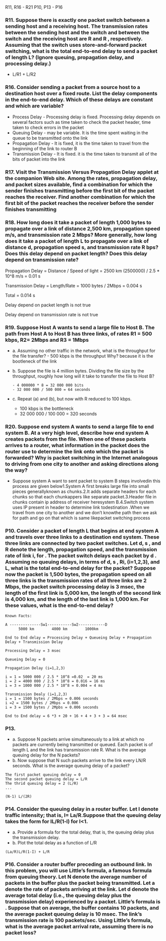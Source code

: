 R11, R16 - R21
P10, P13 - P16

### R11. Suppose there is exactly one packet switch between a sending host and a receiving host. The transmission rates between the sending host and the switch and between the switch and the receiving host are R and R , respectively. Assuming that the switch uses store-and-forward packet switching, what is the total end-to-end delay to send a packet of length L? (Ignore queuing, propagation delay, and processing delay.)

- L/R1 + L/R2

### R16. Consider sending a packet from a source host to a destination host over a fixed route. List the delay components in the end-to-end delay. Which of these delays are constant and which are variable?

- Process Delay - Processing delay is fixed. Processing delay depends on several factors such as time taken to check the packet header, time taken to check errors in the packet 
- Queuing Delay - may be variable. It is the time spent waiting in the queue to be transmitted onto the link
- Propagation Delay - It is fixed, it is the time taken to travel from the beginning of the link to router B
- Transmission Delay - It is fixed. it is the time taken to transmit all of the bits of packet into the link 

### R17. Visit the Transmission Versus Propagation Delay applet at the companion Web site. Among the rates, propagation delay, and packet sizes available, find a combination for which the sender finishes transmitting before the first bit of the packet reaches the receiver. Find another combination for which the first bit of the packet reaches the receiver before the sender finishes transmitting

### R18. How long does it take a packet of length 1,000 bytes to propagate over a link of distance 2,500 km, propagation speed m/s, and transmission rate 2 Mbps? More generally, how long does it take a packet of length L to propagate over a link of distance d, propagation speed s, and transmission rate R bps? Does this delay depend on packet length? Does this delay depend on transmission rate?

Propagation Delay = Distance / Speed of light = 2500 km (2500000) / 2.5 * 10^8 m/s = 0.01 s

Transmission Delay = Length/Rate = 1000 bytes / 2Mbps =  0.004 s

Total = 0.014 s 

Delay depend on packet length is not true

Delay depend on transmission rate is not true 

### R19. Suppose Host A wants to send a large file to Host B. The path from Host A to Host B has three links, of rates R1 = 500 kbps, R2= 2Mbps and R3 = 1Mbps
- a. Assuming no other traffic in the network, what is the throughput for the file transfer?
      - 500 kbps is the throughput Why? because it is the bootleneck of the link 
- b. Suppose the file is 4 million bytes. Dividing the file size by the throughput, roughly how long will it take to transfer the file to Host B?

      - 4 000000 * 8 = 32 000 000 bits 
      - 32 000 000 / 500 000 = 64 seconds
- c. Repeat (a) and (b), but now with R reduced to 100 kbps. 
  - 100 kbps is the bottleneck 
  -  32 000 000 / 100 000 = 320 seconds

### R20. Suppose end system A wants to send a large file to end system B. At a very high level, describe how end system A creates packets from the file. When one of these packets arrives to a router, what information in the packet does the router use to determine the link onto which the packet is forwarded? Why is packet switching in the Internet analogous to driving from one city to another and asking directions along the way?

- Suppose system A want to sent packet to system B steps involvedin this process are given below1.System A first breaks large file into small pieces generallyknown as chunks.2.It adds separate headers for each chunks so that each chunkappers like separate packet.3.Header file in chunks contain ip address of receiver heresystem B.4.Switch system uses IP present in header to determine link todestination .When we travel from one city to another and we don’t knowthe path then we ask for path and go on that which is same likepacket switching process

### P10. Consider a packet of length L that begins at end system A and travels over three links to a destination end system. These three links are connected by two packet switches. Let d, s , and R denote the length, propagation speed, and the transmission rate of link i, for . The packet switch delays each packet by d . Assuming no queuing delays, in terms of d, s , Ri, (i=1,2,3), and L, what is the total end-to-end delay for the packet? Suppose now the packet is 1,500 bytes, the propagation speed on all three links is the transmission rates of all three links are 2 Mbps, the packet switch processing delay is 3 msec, the length of the first link is 5,000 km, the length of the second link is 4,000 km, and the length of the last link is 1,000 km. For these values, what is the end-to-end delay?

```
Known Facts:

A --------------Sw1-----------Sw2------------D
      5000 km        4000 km        1000km 
      
End to End delay = Processing Delay + Queueing Delay + Propagation Delay + Transmission Delay 

Processing Delay = 3 msec 

Queueing Delay = 0

Propagation Delay (i=1,2,3) 

i = 1 = 5000 000 / 2.5 * 10^8 =0.02  = 20 ms
i = 2 = 4000 000 / 2.5 * 10^8 = 0.016 = 16 ms 
i = 3 = 1000 000 / 2.5 * 10^8 = 0.004 = 4 ms 

Transmission Dealy (i=1,2,3) 
i = 1 = 1500 bytes / 2Mbps = 0.006 seconds
i =2 = 1500 bytes / 2Mbps = 0.006
i = 3 = 1500 bytes / 2Mpbs = 0.006 seconds

End to End delay = 6 *3 + 20 + 16 + 4 + 3 + 3 = 64 msec
```

### P13.
- a. Suppose N packets arrive simultaneously to a link at which no packets are currently
being transmitted or queued. Each packet is of length L and the link has transmission
rate R. What is the average queuing delay for the N packets?
- b. Now suppose that N such packets arrive to the link every LN/R seconds. What is the
average queuing delay of a packet?

```
The first packet queuing delay = 0
The second packet queuing delay = L/R
The thrid queuing delay = 2 (L/R) 
...

(N-1) L/(2R)

```
### P14. Consider the queuing delay in a router buffer. Let I denote traffic intensity; that is, I= La/R.Suppose that the queuing delay takes the form for IL/R(1-l) for I<1.
- a. Provide a formula for the total delay, that is, the queuing delay plus the transmission delay.
- b. Plot the total delay as a function of L/R

```
(La/R)L/R(1-I) + L/R 
```

### P16. Consider a router buffer preceding an outbound link. In this problem, you will use Little’s formula, a famous formula from queuing theory. Let N denote the average number of packets in the buffer plus the packet being transmitted. Let a denote the rate of packets arriving at the link. Let d denote the average total delay (i.e., the queuing delay plus the transmission delay) experienced by a packet. Little’s formula is . Suppose that on average, the buffer contains 10 packets, and the average packet queuing delay is 10 msec. The link’s transmission rate is 100 packets/sec. Using Little’s formula, what is the average packet arrival rate, assuming there is no packet loss?
